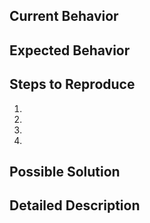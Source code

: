 ## Current Behavior
<!--- MANDATORY -->

## Expected Behavior
<!--- MANDATORY -->

## Steps to Reproduce
1.
2.
3.
4.

## Possible Solution
<!--- OPTIONAL -->

## Detailed Description
<!--- OPTIONAL -->
